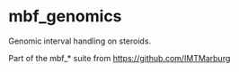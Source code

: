 # mbf_genomics

Genomic interval handling on steroids.


Part of the mbf_* suite from https://github.com/IMTMarburg
